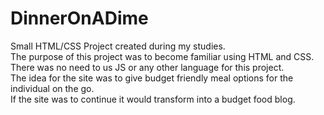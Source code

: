 # DinnerOnADime
Small HTML/CSS Project created during my studies.<br>
The purpose of this project was to become familiar using HTML and CSS.<br>
There was no need to us JS or any other language for this project.<br>
The idea for the site was to give budget friendly meal options for the individual on the go.<br>
If the site was to continue it would transform into a budget food blog.<br>

